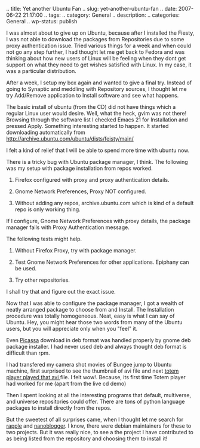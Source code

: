 .. title: Yet another Ubuntu Fan
.. slug: yet-another-ubuntu-fan
.. date: 2007-06-22 21:17:00
.. tags: 
.. category: General
.. description: 
.. categories: General
.. wp-status: publish

<html><body><p>I was almost about to give up on Ubuntu, because after I installed the Fiesty, I was not able to download the packages from Repositories due to some proxy authentication issue. Tried various things for a week and when could not go any step further, I had thought let me get back to Fedora and was thinking about how new users of Linux will be feeling when they dont get support on what they need to get wishes satisfied with Linux. In my case, it was a particular distribution.

After a week, I setup my box again and wanted to give a final try. Instead of going to Synaptic and meddling with Repository sources, I thought let me try Add/Remove application to Install software and see what happens.

The basic install of ubuntu (from the CD) did not have things which a regular Linux user would desire. Well, what the heck, gvim was not there! Browsing through the software list I checked Emacs 21 for Installation and pressed Apply. Something interesting started to happen. It started downloading automatically from http://archive.ubuntu.com/ubuntu/dists/feisty/main/ 

I felt a kind of relief that I will be able to spend more time with ubuntu now.



There is a tricky bug with Ubuntu package manager, I think. The following was my setup with package installation from repos worked.

1) Firefox configured with proxy and proxy authentication details.

2) Gnome Network Preferences, Proxy NOT configured.

3) Without adding any repos, archive.ubuntu.com which is kind of a default repo is only working thing.



If I configure, Gnome Network Preferences with proxy details, the package manager fails with Proxy Authentication message.



The following tests might help.

1) Without Firefox Proxy, try with package manager.

2) Test Gnome Network Preferences for other applications. Epiphany can be used.

3) Try other repositories. 

I shall try that and figure out the exact issue.



Now that I was able to configure the package manager, I got a wealth of neatly arranged package to choose from and Install. The Installation procedure was totally homogeneous. Neat, easy is what I can say of Ubuntu. Hey, you might hear those two words from many of the Ubuntu users, but you will appreciate only when you "feel" it.

Even <a href="http://picasa.google.com/linux/download.html">Picassa</a> download in deb format was handled properly by gnome deb package installer. I had never used deb and always thought deb format is difficult than rpm.



I had transfered my camera shot movies of Bungee jump to Ubuntu machine, first surprised to see the thumbnail of avi file and next <a href="http://orsenthil.blogspot.com/2005/10/tried-new-default-apps-with-linux.html">totem player played that avi </a> file. I felt wow!. Because, its first time Totem player had worked for me (apart from the live cd demo)



Then I spent looking at all the interesting programs that default, multiverse, and universe repositories could offer. There are tons of python language packages to install directly from the repos.



But the sweetest of all surprises came, when I thought let me search for <a href="http://rapple.sourceforge.net/">rapple</a> and <a href="http://nanoblogger.sourceforge.net/">nanoblogger</a>. I know, there were debian maintainers for these to two projects. But it was really nice, to see a the project I have contributed to as being listed from the repository and choosing them to install it!</p></body></html>